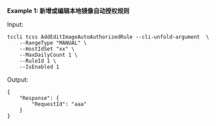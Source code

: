 **Example 1: 新增或编辑本地镜像自动授权规则**



Input: 

```
tccli tcss AddEditImageAutoAuthorizedRule --cli-unfold-argument  \
    --RangeType "MANUAL" \
    --HostIdSet "xx" \
    --MaxDailyCount 1 \
    --RuleId 1 \
    --IsEnabled 1
```

Output: 
```
{
    "Response": {
        "RequestId": "aaa"
    }
}
```


